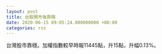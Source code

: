 ```yaml
---
layout: post
title: 台股開市後靠穩
date: 2020-06-15 09:05:24.000000000 +08:00
categories: rss
---
```


台灣股市靠穩。加權指數較早時報11445點，升15點，升幅0.13%。
